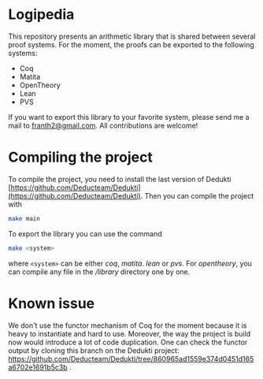 # Logipedia
This repository presents an arithmetic library that is shared between several proof systems. For the moment, the proofs can be exported to the following systems:
- Coq
- Matita
- OpenTheory
- Lean
- PVS

If you want to export this library to your favorite system, please send me a mail to franth2@gmail.com. All contributions are welcome!

# Compiling the project

To compile the project, you need to install the last version of Dedukti [https://github.com/Deducteam/Dedukti](https://github.com/Deducteam/Dedukti). Then you can compile the project with

``` bash
make main
```

To export the library you can use the command

``` bash
make <system>
```

where `<system>` can be either *coq*, *matita*. *lean* or *pvs*. For *opentheory*, you can compile any file in the */library* directory one by one.

# Known issue

We don't use the functor mechanism of Coq for the moment because it is heavy to instantiate and hard to use. Moreover, the way the project is build now would introduce a lot of code duplication. One can check the functor output by cloning this branch on the Dedukti project: https://github.com/Deducteam/Dedukti/tree/860965ad1559e374d0451d165a6702e1691b5c3b .
